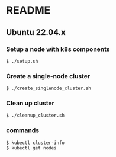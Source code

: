 # README

## Ubuntu 22.04.x

### Setup a node with k8s components
```
$ ./setup.sh
```

### Create a single-node cluster
```
$ ./create_singlenode_cluster.sh
```

### Clean up cluster
```
$ ./cleanup_cluster.sh
```

### commands
```
$ kubectl cluster-info
$ kubectl get nodes
```

